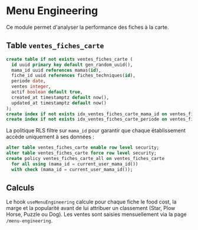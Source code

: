# Menu Engineering

Ce module permet d'analyser la performance des fiches à la carte.

## Table `ventes_fiches_carte`

```sql
create table if not exists ventes_fiches_carte (
  id uuid primary key default gen_random_uuid(),
  mama_id uuid references mamas(id),
  fiche_id uuid references fiches_techniques(id),
  periode date,
  ventes integer,
  actif boolean default true,
  created_at timestamptz default now(),
  updated_at timestamptz default now()
);
create index if not exists idx_ventes_fiches_carte_mama_id on ventes_fiches_carte(mama_id);
create index if not exists idx_ventes_fiches_carte_periode on ventes_fiches_carte(periode);
```

La politique RLS filtre sur `mama_id` pour garantir que chaque établissement accède uniquement à ses données :

```sql
alter table ventes_fiches_carte enable row level security;
alter table ventes_fiches_carte force row level security;
create policy ventes_fiches_carte_all on ventes_fiches_carte
  for all using (mama_id = current_user_mama_id())
  with check (mama_id = current_user_mama_id());
```

## Calculs

Le hook `useMenuEngineering` calcule pour chaque fiche le food cost, la marge et la popularité avant de lui attribuer un classement (Star, Plow Horse, Puzzle ou Dog). Les ventes sont saisies mensuellement via la page `/menu-engineering`.
